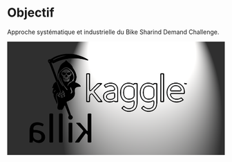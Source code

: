 # Objectif

Approche systématique et industrielle du Bike Sharind Demand Challenge.

<img src="img/kagglekilla.png" width="900">
